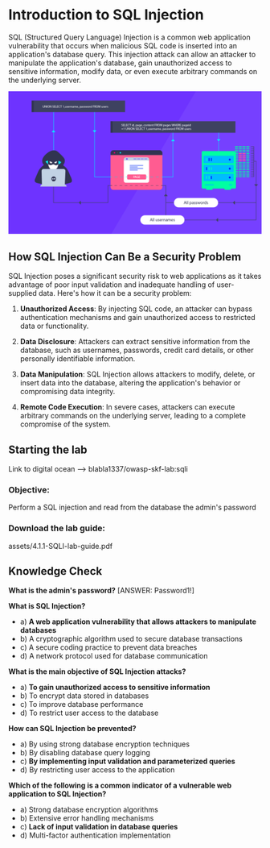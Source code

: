 # Introduction to SQL Injection

SQL (Structured Query Language) Injection is a common web application vulnerability that occurs when malicious SQL code is inserted into an application's database query. This injection attack can allow an attacker to manipulate the application's database, gain unauthorized access to sensitive information, modify data, or even execute arbitrary commands on the underlying server.

![SQLI](assets/images/SQLI.png)

## How SQL Injection Can Be a Security Problem

SQL Injection poses a significant security risk to web applications as it takes advantage of poor input validation and inadequate handling of user-supplied data. Here's how it can be a security problem:

1. **Unauthorized Access**: By injecting SQL code, an attacker can bypass authentication mechanisms and gain unauthorized access to restricted data or functionality.

2. **Data Disclosure**: Attackers can extract sensitive information from the database, such as usernames, passwords, credit card details, or other personally identifiable information.

3. **Data Manipulation**: SQL Injection allows attackers to modify, delete, or insert data into the database, altering the application's behavior or compromising data integrity.

4. **Remote Code Execution**: In severe cases, attackers can execute arbitrary commands on the underlying server, leading to a complete compromise of the system.

## Starting the lab

Link to digital ocean --> blabla1337/owasp-skf-lab:sqli

### Objective:

Perform a SQL injection and read from the database the admin's password

### Download the lab guide:

assets/4.1.1-SQLI-lab-guide.pdf

## Knowledge Check

**What is the admin's password?**
[ANSWER: Password1!] 


**What is SQL Injection?**
  - a) **A web application vulnerability that allows attackers to manipulate databases**
  - b) A cryptographic algorithm used to secure database transactions
  - c) A secure coding practice to prevent data breaches
  - d) A network protocol used for database communication

**What is the main objective of SQL Injection attacks?**
  - a) **To gain unauthorized access to sensitive information**
  - b) To encrypt data stored in databases
  - c) To improve database performance
  - d) To restrict user access to the database

**How can SQL Injection be prevented?**
  - a) By using strong database encryption techniques
  - b) By disabling database query logging
  - c) **By implementing input validation and parameterized queries**
  - d) By restricting user access to the application

**Which of the following is a common indicator of a vulnerable web application to SQL Injection?**
  - a) Strong database encryption algorithms
  - b) Extensive error handling mechanisms
  - c) **Lack of input validation in database queries**
  - d) Multi-factor authentication implementation
